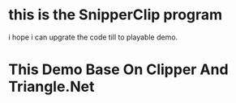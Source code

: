 # this is the SnipperClip program

i hope i can upgrate the code till to playable demo.


# This Demo Base On Clipper And Triangle.Net

